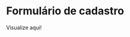 <h1>Formulário de cadastro</h1>
<a href:"https://thainno.github.io/sistema-cadastro/">Visualize aqui!</a>
